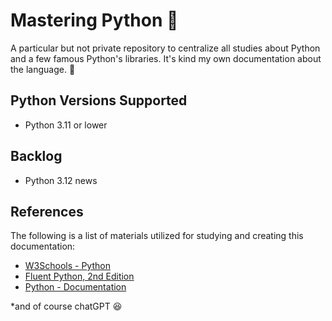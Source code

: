 # Mastering Python :snake:

A particular but not private repository to centralize all studies about Python and a few famous Python's libraries. It's kind my own documentation about the language. :notebook_with_decorative_cover:

## Python Versions Supported

- Python 3.11 or lower

## Backlog

- Python 3.12 news

## References

The following is a list of materials utilized for studying and creating this documentation:

- [W3Schools - Python](https://www.w3schools.com/python/default.asp)
- [Fluent Python, 2nd Edition](https://www.oreilly.com/library/view/fluent-python-2nd/9781492056348/)
- [Python - Documentation](https://www.python.org/doc/)

*and of course chatGPT :laughing:
